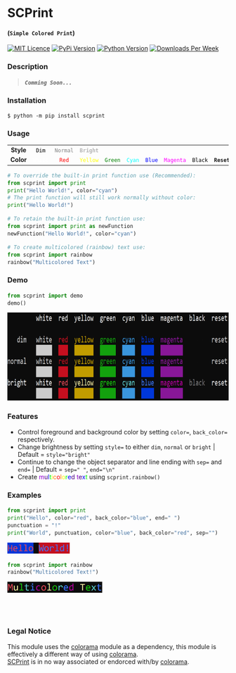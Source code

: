 # **SCPrint**
#### (`Simple Colored Print`)

[![MIT Licence](https://img.shields.io/github/license/DanGill/scprint)](https://github.com/DanGill/scprint/blob/master/LICENSE) [![PyPi Version](https://img.shields.io/pypi/v/scprint)](https://pypi.org/project/scprint/) [![Python Version](https://img.shields.io/pypi/pyversions/scprint)](https://pypi.org/project/scprint/) [![Downloads Per Week](https://img.shields.io/pypi/dw/scprint)](https://pypi.org/project/scprint/)


### Description
> ***`Comming Soon...`***

### Installation
```
$ python -m pip install scprint
```

### Usage

<table align="center" style="background-color: rgba(0, 0, 0, 0);">
    <tr>
        <td align="center"><b>Style</b></td>
        <td align="center" style="color:#000000"><code>Dim</code></td>
        <td align="center" style="color:#808080"><code>Normal</code></td>
        <td align="center" style="color:#b3b3b3"><b><code>Bright</code></b></td>
        <td />
        <td />
        <td />
        <td />
        <td />
        <td />
    </tr>
    <tr>
        <td align="center"><b>Color</b></td>
        <td align="center" style="color:white"><code>White</code></td>
        <td align="center" style="color:red"><code>Red</code></td>
        <td align="center" style="color:yellow"><code>Yellow</code></td>
        <td align="center" style="color:green"><code>Green</code></td>
        <td align="center" style="color:cyan"><code>Cyan</code></td>
        <td align="center" style="color:blue"><code>Blue</code></td>
        <td align="center" style="color:magenta"><code>Magenta</code></td>
        <td align="center" style="color:black"><code>Black</code></td>
        <td align="center"><b><code>Reset</code></b></td>
    </tr>
</table>

```python
# To override the built-in print function use (Recommended):
from scprint import print
print("Hello World!", color="cyan")
# The print function will still work normally without color:
print("Hello World!")
```

```python
# To retain the built-in print function use:
from scprint import print as newFunction
newFunction("Hello World!", color="cyan")
```

```python
# To create multicolored (rainbow) text use:
from scprint import rainbow
rainbow("Multicolored Text")
```

### Demo
```python
from scprint import demo
demo()
```
<img src="https://raw.githubusercontent.com/DanGill/scprint/master/media/001.png" alt="stdout" title="stdout" height="200px" />

### Features
- Control foreground and background color by setting `color=`, `back_color=` respectively.
- Change brightness by setting `style=` to either `dim`, `normal` or `bright` | Default = `style="bright"`
- Continue to change the object separator and line ending with `sep=` and `end=` | Default = `sep=" "`, `end="\n"`
- Create <span style="color:#9400D3">m</span><span style="color:#4B0082">u</span><span style="color:#0000FF">l</span><span style="color:#00FF00">t</span><span style="color:#FFFF00">i</span><span style="color:#FF7F00">c</span><span style="color:#FF0000">o</span><span style="color:#FF7F00">l</span><span style="color:#FFFF00">o</span><span style="color:#00FF00">r</span><span style="color:#0000FF">e</span><span style="color:#4B0082">d</span> <span style="color:#9400D3">t</span><span style="color:#4B0082">e</span><span style="color:#0000FF">x</span><span style="color:#00FF00">t</span> using `scprint.rainbow()`

### Examples
```python
from scprint import print
print("Hello", color="red", back_color="blue", end=" ")
punctuation = "!"
print("World", punctuation, color="blue", back_color="red", sep="")
```
<img src="https://raw.githubusercontent.com/DanGill/scprint/master/media/002.png" alt="stdout" title="stdout" height="25px" />

```python
from scprint import rainbow
rainbow("Multicolored Text!")
```
<img src="https://raw.githubusercontent.com/DanGill/scprint/master/media/004.png" alt="stdout" title="stdout" height="25px" />
<br><br><br><br>

### Legal Notice
This module uses the [colorama](https://pypi.org/project/colorama/) module as a dependency, this module is effectively a different way of using [colorama](https://pypi.org/project/colorama/).<br>
[SCPrint](https://pypi.org/project/scprint/) is in no way associated or endorced with/by [colorama](https://pypi.org/project/colorama/).
